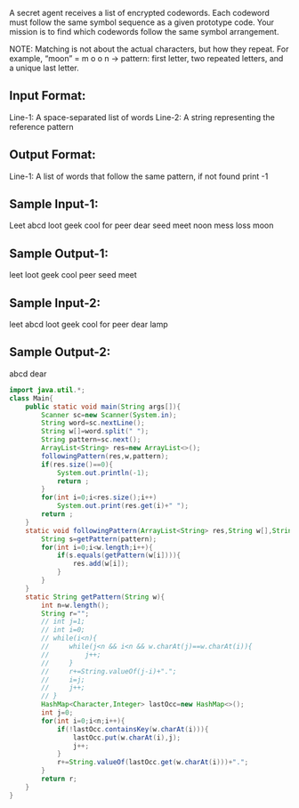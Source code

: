 A secret agent receives a list of encrypted codewords. 
Each codeword must follow the same symbol sequence as a given prototype code. 
Your mission is to find which codewords follow the same symbol arrangement.

NOTE:
Matching is not about the actual characters, but how they repeat.
For example, “moon” = m o o n → pattern: first letter, two repeated letters, and a unique last letter.

Input Format:
-------------
Line-1: A space-separated list of words 
Line-2: A string representing the reference pattern

Output Format:
---------------------
Line-1: A list of words that follow the same pattern, if not found print -1


Sample Input-1:
---------------
Leet abcd loot geek cool for peer dear seed meet noon mess loss
moon

Sample Output-1:
----------------
leet loot geek cool peer seed meet


Sample Input-2:
----------------
leet abcd loot geek cool for peer dear
lamp

Sample Output-2:
----------------
abcd dear


```java
import java.util.*;
class Main{
    public static void main(String args[]){
        Scanner sc=new Scanner(System.in);
        String word=sc.nextLine();
        String w[]=word.split(" ");
        String pattern=sc.next();
        ArrayList<String> res=new ArrayList<>();
        followingPattern(res,w,pattern);
        if(res.size()==0){
            System.out.println(-1);
            return ;
        }
        for(int i=0;i<res.size();i++)
            System.out.print(res.get(i)+" ");
        return ;
    }
    static void followingPattern(ArrayList<String> res,String w[],String pattern){
        String s=getPattern(pattern);
        for(int i=0;i<w.length;i++){
            if(s.equals(getPattern(w[i]))){
                res.add(w[i]);
            }
        }
    }
    static String getPattern(String w){
        int n=w.length();
        String r="";
        // int j=1;
        // int i=0;
        // while(i<n){
        //     while(j<n && i<n && w.charAt(j)==w.charAt(i)){
        //         j++;
        //     }
        //     r+=String.valueOf(j-i)+".";
        //     i=j;
        //     j++;
        // }
        HashMap<Character,Integer> lastOcc=new HashMap<>();
        int j=0;
        for(int i=0;i<n;i++){
            if(!lastOcc.containsKey(w.charAt(i))){
                lastOcc.put(w.charAt(i),j);
                j++;
            }
            r+=String.valueOf(lastOcc.get(w.charAt(i)))+".";
        }
        return r;
    }
}
```